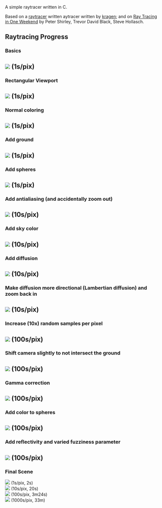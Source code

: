 A simple raytracer written in C.

Based on a [raytracer](http://canonical.org/~kragen/sw/aspmisc/raytracer.c) written 
aytracer written by [kragen](http://canonical.org/~kragen/sw/aspmisc/my-very-first-raytracer.html); and on [Ray Tracing in One Weekend](https://raytracing.github.io/books/RayTracingInOneWeekend.html) by Peter Shirley, Trevor David Black, Steve Hollasch.

## Raytracing Progress

### Basics
<img src="v01.png"> (1s/pix)
---
### Rectangular Viewport
<img src="v02.png"> (1s/pix)
---
### Normal coloring
<img src="v03.png"> (1s/pix)
---
### Add ground
<img src="v04.png"> (1s/pix)
---
### Add spheres
<img src="v05.png"> (1s/pix)
---
### Add antialiasing (and accidentally zoom out)
<img src="v06.png"> (10s/pix)
---
### Add sky color
<img src="v07.png"> (10s/pix)
---
### Add diffusion
<img src="v08.png"> (10s/pix)
---
### Make diffusion more directional (Lambertian diffusion) and zoom back in
<img src="v09.png"> (10s/pix)
---
### Increase (10x) random samples per pixel
<img src="v10.png"> (100s/pix)
---
### Shift camera slightly to not intersect the ground
<img src="v11a.png"> (100s/pix)
---
### Gamma correction
<img src="v12.png"> (100s/pix)
---
### Add color to spheres
<img src="v13.png"> (100s/pix)
---
### Add reflectivity and varied fuzziness parameter
<img src="v14.png"> (100s/pix)
---
### Final Scene
<img src="v15a.png"> (1s/pix, 2s) <br>
<img src="v15.png"> (10s/pix, 20s) <br>
<img src="v15b.png"> (100s/pix, 3m24s)<br>
<img src="v15c.png"> (1000s/pix, 33m)
